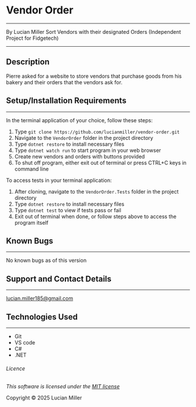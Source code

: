 # Vendor Order
___
By Lucian Miller
Sort Vendors with their designated Orders (Independent Project for Fidgetech)
___
## Description

Pierre asked for a website to store vendors that purchase goods from his bakery and their orders that the vendors ask for.

## Setup/Installation Requirements
___

In the terminal application of your choice, follow these steps:

1. Type `git clone https://github.com/lucianmiller/vendor-order.git`
2. Navigate to the `VendorOrder` folder in the project directory
3. Type `dotnet restore` to install necessary files
4. Type `dotnet watch run` to start program in your web browser
5. Create new vendors and orders with buttons provided
6. To shut off program, either exit out of terminal or press CTRL+C keys in command line

To access tests in your terminal application:

1. After cloning, navigate to the `VendorOrder.Tests` folder in the project directory
2. Type `dotnet restore` to install necessary files
3. Type `dotnet test` to view if tests pass or fail
4. Exit out of terminal when done, or follow steps above to access the program itself

## Known Bugs
___
No known bugs as of this version

## Support and Contact Details
___
lucian.miller185@gmail.com

## Technologies Used
___

* Git
* VS code
* C#
* .NET

###### Licence

*This software is licensed under the [MIT license](./license.txt)*

Copyright © 2025 Lucian Miller